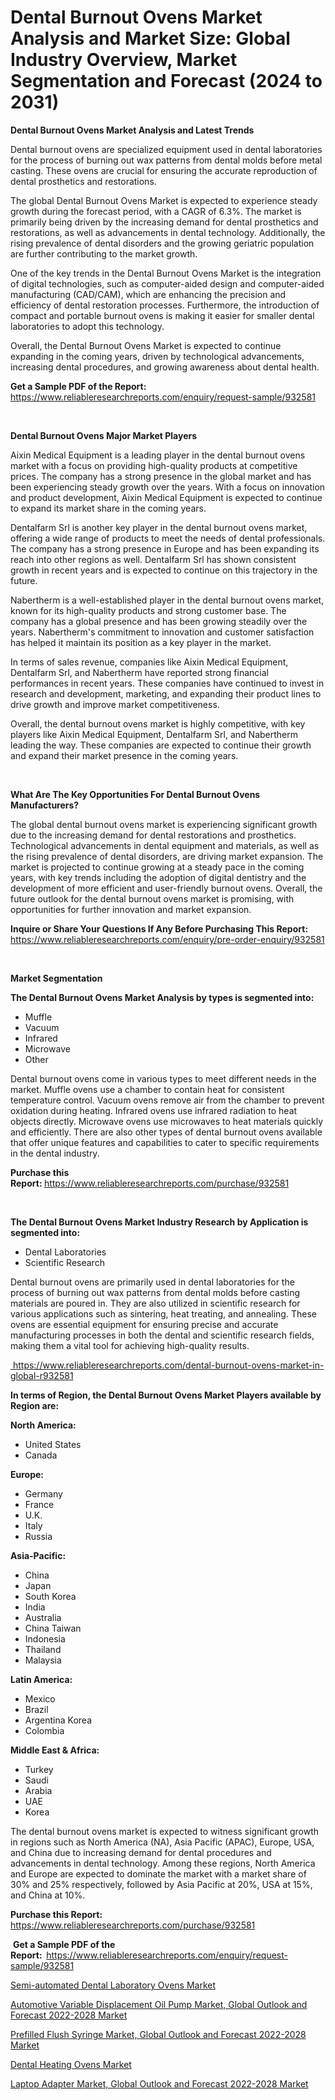 <p><h1>Dental Burnout Ovens Market Analysis and Market Size: Global Industry Overview, Market Segmentation and Forecast (2024 to 2031)</h1></p><p><strong>Dental Burnout Ovens Market Analysis and Latest Trends</strong></p>
<p><p>Dental burnout ovens are specialized equipment used in dental laboratories for the process of burning out wax patterns from dental molds before metal casting. These ovens are crucial for ensuring the accurate reproduction of dental prosthetics and restorations.</p><p>The global Dental Burnout Ovens Market is expected to experience steady growth during the forecast period, with a CAGR of 6.3%. The market is primarily being driven by the increasing demand for dental prosthetics and restorations, as well as advancements in dental technology. Additionally, the rising prevalence of dental disorders and the growing geriatric population are further contributing to the market growth.</p><p>One of the key trends in the Dental Burnout Ovens Market is the integration of digital technologies, such as computer-aided design and computer-aided manufacturing (CAD/CAM), which are enhancing the precision and efficiency of dental restoration processes. Furthermore, the introduction of compact and portable burnout ovens is making it easier for smaller dental laboratories to adopt this technology.</p><p>Overall, the Dental Burnout Ovens Market is expected to continue expanding in the coming years, driven by technological advancements, increasing dental procedures, and growing awareness about dental health.</p></p>
<p><strong>Get a Sample PDF of the Report:&nbsp;</strong> <a href="https://www.reliableresearchreports.com/enquiry/request-sample/932581">https://www.reliableresearchreports.com/enquiry/request-sample/932581</a></p>
<p>&nbsp;</p>
<p><strong>Dental Burnout Ovens Major Market Players</strong></p>
<p><p>Aixin Medical Equipment is a leading player in the dental burnout ovens market with a focus on providing high-quality products at competitive prices. The company has a strong presence in the global market and has been experiencing steady growth over the years. With a focus on innovation and product development, Aixin Medical Equipment is expected to continue to expand its market share in the coming years.</p><p>Dentalfarm Srl is another key player in the dental burnout ovens market, offering a wide range of products to meet the needs of dental professionals. The company has a strong presence in Europe and has been expanding its reach into other regions as well. Dentalfarm Srl has shown consistent growth in recent years and is expected to continue on this trajectory in the future.</p><p>Nabertherm is a well-established player in the dental burnout ovens market, known for its high-quality products and strong customer base. The company has a global presence and has been growing steadily over the years. Nabertherm's commitment to innovation and customer satisfaction has helped it maintain its position as a key player in the market.</p><p>In terms of sales revenue, companies like Aixin Medical Equipment, Dentalfarm Srl, and Nabertherm have reported strong financial performances in recent years. These companies have continued to invest in research and development, marketing, and expanding their product lines to drive growth and improve market competitiveness.</p><p>Overall, the dental burnout ovens market is highly competitive, with key players like Aixin Medical Equipment, Dentalfarm Srl, and Nabertherm leading the way. These companies are expected to continue their growth and expand their market presence in the coming years.</p></p>
<p>&nbsp;</p>
<p><strong>What Are The Key Opportunities For Dental Burnout Ovens Manufacturers?</strong></p>
<p><p>The global dental burnout ovens market is experiencing significant growth due to the increasing demand for dental restorations and prosthetics. Technological advancements in dental equipment and materials, as well as the rising prevalence of dental disorders, are driving market expansion. The market is projected to continue growing at a steady pace in the coming years, with key trends including the adoption of digital dentistry and the development of more efficient and user-friendly burnout ovens. Overall, the future outlook for the dental burnout ovens market is promising, with opportunities for further innovation and market expansion.</p></p>
<p><strong>Inquire or Share Your Questions If Any Before Purchasing This Report:</strong> <a href="https://www.reliableresearchreports.com/enquiry/pre-order-enquiry/932581">https://www.reliableresearchreports.com/enquiry/pre-order-enquiry/932581</a></p>
<p>&nbsp;</p>
<p><strong>Market Segmentation</strong></p>
<p><strong>The Dental Burnout Ovens Market Analysis by types is segmented into:</strong></p>
<p><ul><li>Muffle</li><li>Vacuum</li><li>Infrared</li><li>Microwave</li><li>Other</li></ul></p>
<p><p>Dental burnout ovens come in various types to meet different needs in the market. Muffle ovens use a chamber to contain heat for consistent temperature control. Vacuum ovens remove air from the chamber to prevent oxidation during heating. Infrared ovens use infrared radiation to heat objects directly. Microwave ovens use microwaves to heat materials quickly and efficiently. There are also other types of dental burnout ovens available that offer unique features and capabilities to cater to specific requirements in the dental industry.</p></p>
<p><strong>Purchase this Report:&nbsp;</strong><a href="https://www.reliableresearchreports.com/purchase/932581">https://www.reliableresearchreports.com/purchase/932581</a></p>
<p>&nbsp;</p>
<p><strong>The Dental Burnout Ovens Market Industry Research by Application is segmented into:</strong></p>
<p><ul><li>Dental Laboratories</li><li>Scientific Research</li></ul></p>
<p><p>Dental burnout ovens are primarily used in dental laboratories for the process of burning out wax patterns from dental molds before casting materials are poured in. They are also utilized in scientific research for various applications such as sintering, heat treating, and annealing. These ovens are essential equipment for ensuring precise and accurate manufacturing processes in both the dental and scientific research fields, making them a vital tool for achieving high-quality results.</p></p>
<p><a href="https://www.reliableresearchreports.com/dental-burnout-ovens-market-in-global-r932581">&nbsp;https://www.reliableresearchreports.com/dental-burnout-ovens-market-in-global-r932581</a></p>
<p><strong>In terms of Region, the Dental Burnout Ovens Market Players available by Region are:</strong></p>
<p>
    <p> <strong> North America: </strong>
        <ul>
            <li>United States</li>
            <li>Canada</li>
        </ul>
        </p> 
    <p> <strong> Europe: </strong>
        <ul>
            <li>Germany</li>
            <li>France</li>
            <li>U.K.</li>
            <li>Italy</li>
            <li>Russia</li>
        </ul>
        </p> 
    <p> <strong> Asia-Pacific: </strong>
        <ul>
            <li>China</li>
            <li>Japan</li>
            <li>South Korea</li>
            <li>India</li>
            <li>Australia</li>
            <li>China Taiwan</li>
            <li>Indonesia</li>
            <li>Thailand</li>
            <li>Malaysia</li>
        </ul>
        </p> 
    <p> <strong> Latin America: </strong>
        <ul>
            <li>Mexico</li>
            <li>Brazil</li>
            <li>Argentina Korea</li>
            <li>Colombia</li>
        </ul>
        </p> 
    <p> <strong> Middle East & Africa: </strong>
        <ul>
            <li>Turkey</li>
            <li>Saudi</li>
            <li>Arabia</li>
            <li>UAE</li>
            <li>Korea</li>
        </ul>
    </p>
    </p>
<p><p>The dental burnout ovens market is expected to witness significant growth in regions such as North America (NA), Asia Pacific (APAC), Europe, USA, and China due to increasing demand for dental procedures and advancements in dental technology. Among these regions, North America and Europe are expected to dominate the market with a market share of 30% and 25% respectively, followed by Asia Pacific at 20%, USA at 15%, and China at 10%.</p></p>
<p><strong>Purchase this Report: </strong><a href="https://www.reliableresearchreports.com/purchase/932581">https://www.reliableresearchreports.com/purchase/932581</a></p>
<p>&nbsp;<strong>Get a Sample PDF of the Report:&nbsp;&nbsp;</strong><a href="https://www.reliableresearchreports.com/enquiry/request-sample/932581">https://www.reliableresearchreports.com/enquiry/request-sample/932581</a></p>
<p><strong></strong></p>
<p><p><a href="https://github.com/ashepherd82/Market-Research-Report-List-6/blob/main/semi-automated-dental-laboratory-ovens-market.md">Semi-automated Dental Laboratory Ovens Market</a></p><p><a href="https://issuu.com/reportprime-2/docs/automotive-variable-displacement-oi_d4fb162acdc361">Automotive Variable Displacement Oil Pump Market, Global Outlook and Forecast 2022-2028 Market</a></p><p><a href="https://issuu.com/reportprime-2/docs/prefilled-flush-syringe-market-glob_6b075b85b4b851">Prefilled Flush Syringe Market, Global Outlook and Forecast 2022-2028 Market</a></p><p><a href="https://github.com/irfadac/Market-Research-Report-List-4/blob/main/dental-heating-ovens-market.md">Dental Heating Ovens Market</a></p><p><a href="https://issuu.com/reportprime-2/docs/laptop-adapter-market-global-outloo_bb0a81b44292bf">Laptop Adapter Market, Global Outlook and Forecast 2022-2028 Market</a></p></p>